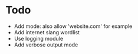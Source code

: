 # Todo
- Add mode: also allow 'website.com' for example
- Add internet slang wordlist
- Use logging module
- Add verbose output mode
